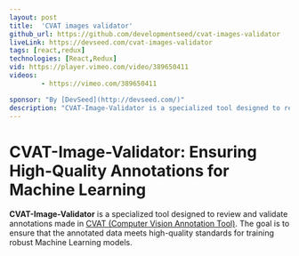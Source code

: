 ```yaml
---
layout: post
title:  'CVAT images validator'
github_url: https://github.com/developmentseed/cvat-images-validator
liveLink: https://devseed.com/cvat-images-validator
tags: [react,redux]
technologies: [React,Redux]
vid: https://player.vimeo.com/video/389650411
videos:
        - https://vimeo.com/389650411

sponsor: "By [DevSeed](http://devseed.com/)"
description: "CVAT-Image-Validator is a specialized tool designed to review and validate annotations made in CVAT (Computer Vision Annotation Tool). The goal is to ensure that the annotated data meets high-quality standards for training robust Machine Learning models."
---
```


# CVAT-Image-Validator: Ensuring High-Quality Annotations for Machine Learning 

**CVAT-Image-Validator** is a specialized tool designed to review and validate annotations made in [CVAT (Computer Vision Annotation Tool)](https://github.com/opencv/cvat). The goal is to ensure that the annotated data meets high-quality standards for training robust Machine Learning models.
